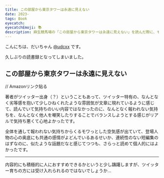 ```yaml
---
title: この部屋から東京タワーは永遠に見えない
date: 2023-
tags: Book
eyecatch:
eyecatchEmoji: 📚
description: 麻生競馬場の「この部屋から東京タワーは永遠に見えない」を読んだ際に、モワっとした空気を感じました。
---
```


こんにちは、だいちゃん [@udcxx](https://twitter.com/udc_xx) です。

久しぶりの読書録となってしまいました。

## この部屋から東京タワーは永遠に見えない

// Amazonリンク貼る

著者がツイッター出身（？）ということもあって、ツイッター特有の、なんとなく劣等感を抱いて少しひねくれたような雰囲気が文章に現れているように感じて、読んでいて気持ちのいい内容ではなかったのに、なんとなく報われない気持ちを、なんとなく他人を嘲笑したりすることでバランスしようとする感じがリアルで気持ち悪くて心地よかったです。

全体を通して報われない気持ちからくるモワっとした空気感が出ていて、登場人物の心の奥底にも共通の感情がよどんでいるあるせいか、連続性のない短編集のはずなのに、似たような話題だなと感じてつつも、さらっと読めて個人的にはよかったです。

---

内容的にも積極的に人におすすめできるかというと少し躊躇しますが、ツイッター育ちの方には受け入れられるのではないでしょうか...
